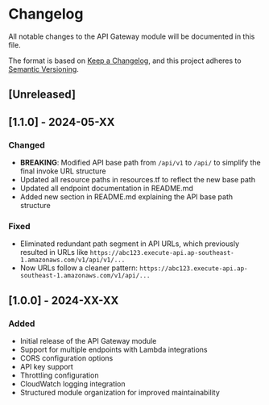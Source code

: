 # Changelog

All notable changes to the API Gateway module will be documented in this file.

The format is based on [Keep a Changelog](https://keepachangelog.com/en/1.0.0/),
and this project adheres to [Semantic Versioning](https://semver.org/spec/v2.0.0.html).

## [Unreleased]

## [1.1.0] - 2024-05-XX

### Changed
- **BREAKING**: Modified API base path from `/api/v1` to `/api/` to simplify the final invoke URL structure
- Updated all resource paths in resources.tf to reflect the new base path
- Updated all endpoint documentation in README.md
- Added new section in README.md explaining the API base path structure

### Fixed
- Eliminated redundant path segment in API URLs, which previously resulted in URLs like `https://abc123.execute-api.ap-southeast-1.amazonaws.com/v1/api/v1/...`
- Now URLs follow a cleaner pattern: `https://abc123.execute-api.ap-southeast-1.amazonaws.com/v1/api/...`

## [1.0.0] - 2024-XX-XX

### Added
- Initial release of the API Gateway module
- Support for multiple endpoints with Lambda integrations
- CORS configuration options
- API key support
- Throttling configuration
- CloudWatch logging integration
- Structured module organization for improved maintainability